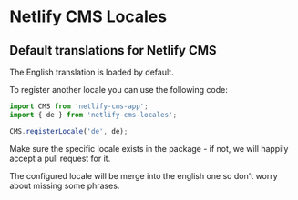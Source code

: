 # Netlify CMS Locales

## Default translations for Netlify CMS

The English translation is loaded by default.

To register another locale you can use the following code:

```js
import CMS from 'netlify-cms-app';
import { de } from 'netlify-cms-locales';

CMS.registerLocale('de', de);
```

Make sure the specific locale exists in the package - if not, we will happily accept a pull request for it.

The configured locale will be merge into the english one so don't worry about missing some phrases.
